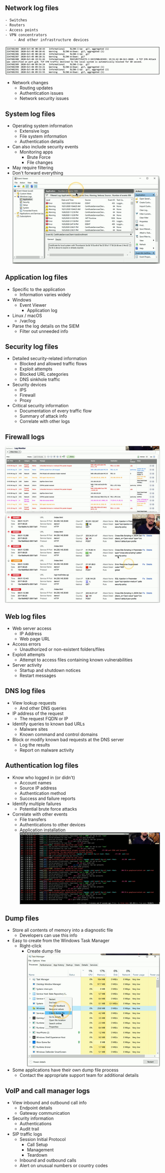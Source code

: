 ## Network log files
	- Switches
	- Routers
	- Access points
	- VPN concentrators
		- And other infrastructure devices
![](../Images/240606-1%205.png)
- Network changes
	- Routing updates
	- Authentication issues
	- Network security issues
## System log files
- Operating system information
	- Extensive logs
	- File system information
	- Authentication details
- Can also include security events
	- Monitoring apps
		- Brute Force
		- File changes
- May require filtering
- Don't forward everything
![](../Images/240606-2%203.png)
## Application log files
- Specific to the application
	- Information varies widely
- Windows
	- Event Viewer
		- Application log
- Linux / macOS
	- /var/log
- Parse the log details on the SIEM
	- Filter out unneeded info
## Security log files
- Detailed security-related information
	- Blocked and allowed traffic flows
	- Exploit attempts
	- Blocked URL categories
	- DNS sinkhole traffic
- Security devices
	- IPS
	- Firewall
	- Proxy
- Critical security information
	- Documentation of every traffic flow
	- Summary of attack info
	- Correlate with other logs
## Firewall logs
![](../Images/240606-3%202.png)
![](../Images/240606-4%201.png)
## Web log files
- Web server access
	- IP Address
	- Web page URL
- Access errors
	- Unauthorized or non-existent folders/files
- Exploit attempts
	- Attempt to access files containing known vulnerabilities
- Server activity
	- Startup and shutdown notices
	- Restart messages
## DNS log files
- View lookup requests
	- And other DNS queries
- IP address of the request
	- The request FQDN or IP
- Identify queries to known bad URLs
	- Malware sites
	- Known command and control domains
- Block or modify known bad requests at the DNS server
	- Log the results
	- Report on malware activity
## Authentication log files
- Know who logged in (or didn't)
	- Account names
	- Source IP address
	- Authentication method
	- Success and failure reports
- Identify multiple failures
	- Potential brute force attacks
- Correlate with other events
	- File transfers
	- Authentications to other devices
	- Application installation
![](../Images/240606-5%201.png)
## Dump files
- Store all contents of memory into a diagnostic file
	- Developers can use this info
- Easy to create from the Windows Task Manager
	- Right-click
		- Create dump file
![](../Images/240606-6%201.png)
- Some applications have their own dump file process
	- Contact the appropriate support team for additional details
## VoIP and call manager logs
- View inbound and outbound call info
	- Endpoint details
	- Gateway communication
- Security information
	- Authentications
	- Audit trail
- SIP traffic logs
	- Session Initial Protocol
		- Call Setup
		- Management
		- Teardown
	- Inbound and outbound calls
	- Alert on unusual numbers or country codes

